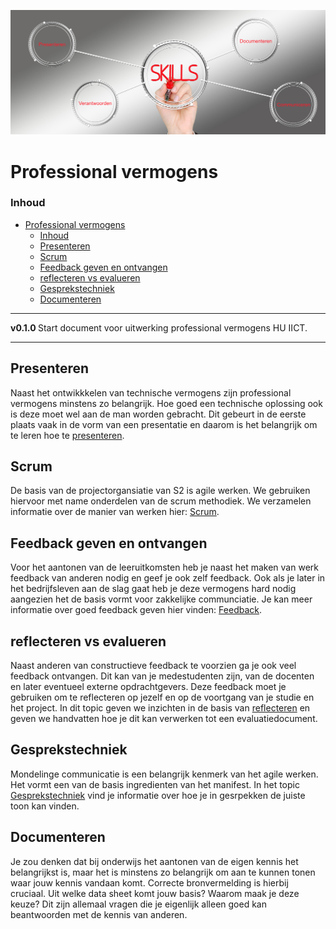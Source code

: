 ![logo](./img/vermogens.png) [](logo-id)

# Professional vermogens[](title-id)

### Inhoud[](toc-id)

- [Professional vermogens](#professional-vermogens)
    - [Inhoud](#inhoud)
  - [Presenteren](#presenteren)
  - [Scrum](#scrum)
  - [Feedback geven en ontvangen](#feedback-geven-en-ontvangen)
  - [reflecteren vs evalueren](#reflecteren-vs-evalueren)
  - [Gesprekstechniek](#gesprekstechniek)
  - [Documenteren](#documenteren)

---

**v0.1.0 [](version-id)** Start document voor uitwerking professional vermogens HU IICT[](author-id).

---

## Presenteren

Naast het ontwikkkelen van technische vermogens zijn professional vermogens minstens zo belangrijk. Hoe goed een technische oplossing ook is deze moet wel aan de man worden gebracht. Dit gebeurt in de eerste plaats vaak in de vorm van een presentatie en daarom is het belangrijk om te leren hoe te [presenteren](../vermogens/presenteren/README.md).

## Scrum

De basis van de projectorgansiatie van S2 is agile werken. We gebruiken hiervoor met name onderdelen van de scrum methodiek. We verzamelen informatie over de manier van werken hier: [Scrum](../vermogens/Scrum/README.md).

## Feedback geven en ontvangen

Voor het aantonen van de leeruitkomsten heb je naast het maken van werk feedback van anderen nodig en geef je ook zelf feedback. Ook als je later in het bedrijfsleven aan de slag gaat heb je deze vermogens hard nodig aangezien het de basis vormt voor zakkelijke communciatie. Je kan meer informatie over goed feedback geven hier vinden: [Feedback](../vermogens/Feedback/README.md). 

## reflecteren vs evalueren 

Naast anderen van constructieve feedback te voorzien ga je ook veel feedback ontvangen. Dit kan van je medestudenten zijn, van de docenten en later eventueel externe opdrachtgevers. Deze feedback moet je gebruiken om te reflecteren op jezelf en op de voortgang van je studie en het project. In dit topic geven we inzichten in de basis van [reflecteren](../vermogens/Reflecteren_en_evalueren/README.md) en geven we handvatten hoe je dit kan verwerken tot een evaluatiedocument.  

## Gesprekstechniek

Mondelinge communicatie is een belangrijk kenmerk van het agile werken. Het vormt een van de basis ingredienten van het manifest. In het topic [Gesprekstechniek](../vermogens/Gesprekstechniek/README.md) vind je informatie over hoe je in gesrpekken de juiste toon kan vinden. 

## Documenteren

Je zou denken dat bij onderwijs het aantonen van de eigen kennis het belangrijkst is, maar het is minstens zo belangrijk om aan te kunnen tonen waar jouw kennis vandaan komt. Correcte bronvermelding is hierbij cruciaal. Uit welke data sheet komt jouw basis? Waarom maak je deze keuze? Dit zijn allemaal vragen die je eigenlijk alleen goed kan beantwoorden met de kennis van anderen. 






